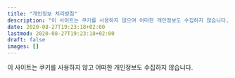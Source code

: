 ```yaml
---
title: "개인정보 처리방침"
description: "이 사이트는 쿠키를 사용하지 않으며 어떠한 개인정보도 수집하지 않습니다."
date: 2020-08-27T19:23:18+02:00
lastmod: 2020-08-27T19:23:18+02:00
draft: false
images: []
---
```


이 사이트는 쿠키를 사용하지 않고 어떠한 개인정보도 수집하지 않습니다.
